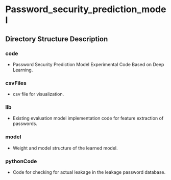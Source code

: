 # Password_security_prediction_model
## Directory Structure Description

### code
- Password Security Prediction Model Experimental Code Based on Deep Learning.

### csvFiles
- csv file for visualization.

### lib
- Existing evaluation model implementation code for feature extraction of passwords.

### model
- Weight and model structure of the learned model.

### pythonCode
- Code for checking for actual leakage in the leakage password database.
